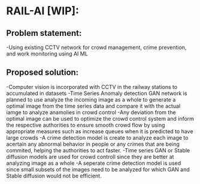 # RAIL-AI [WIP]:
## Problem statement:
-Using existing CCTV network for crowd management, crime prevention, and work monitoring using AI ML 
## Proposed solution:
-Computer vision is incorporated with CCTV in the railway stations to accumulated in datasets
-Time Series Anomaly detection GAN network is planned to use analyze the incoming image as a whole to generate a optimal image from the time series data and compare it with the actual iamge to analyze anamolies in crowd control
-Any deviation from the optimal image can be used to optimize the crowd control system and inform the respective authorities to ensure smooth crowd flow by using appropriate measures such as increase queues when it is predicted to have large crowds
-A crime detection model is create to analyze each image to acertain any abnormal behavior in people or any crimes that are being commited, helping the authorities to act faster.
-Time series GAN or Stable diffusion models are used for crowd controll since they are better at analyzing image as a whole 
-A seperate crime detection model is used since small subsets of the images need to be analyzed for which GAN and Stable diffusion would not be efficient.
